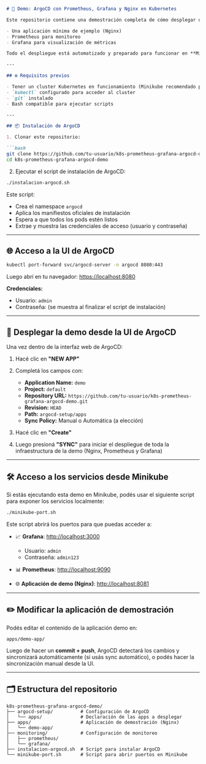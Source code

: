 ```markdown
# 🚀 Demo: ArgoCD con Prometheus, Grafana y Nginx en Kubernetes

Este repositorio contiene una demostración completa de cómo desplegar una infraestructura básica con ArgoCD, incluyendo:

- Una aplicación mínima de ejemplo (Nginx)
- Prometheus para monitoreo
- Grafana para visualización de métricas

Todo el despliegue está automatizado y preparado para funcionar en **Minikube**, aunque también puede utilizarse en cualquier cluster Kubernetes.

---

## ⚙️ Requisitos previos

- Tener un cluster Kubernetes en funcionamiento (Minikube recomendado para pruebas)
- `kubectl` configurado para acceder al cluster
- `git` instalado
- Bash compatible para ejecutar scripts

---

## 📦 Instalación de ArgoCD

1. Clonar este repositorio:

```bash
git clone https://github.com/tu-usuario/k8s-prometheus-grafana-argocd-demo.git
cd k8s-prometheus-grafana-argocd-demo
```

2. Ejecutar el script de instalación de ArgoCD:

```bash
./instalacion-argocd.sh
```

Este script:
- Crea el namespace `argocd`
- Aplica los manifiestos oficiales de instalación
- Espera a que todos los pods estén listos
- Extrae y muestra las credenciales de acceso (usuario y contraseña)

---

## 🌐 Acceso a la UI de ArgoCD

```bash
kubectl port-forward svc/argocd-server -n argocd 8080:443
```

Luego abrí en tu navegador: [https://localhost:8080](https://localhost:8080)

**Credenciales:**
- Usuario: `admin`
- Contraseña: (se muestra al finalizar el script de instalación)

---

## 🚀 Desplegar la demo desde la UI de ArgoCD

Una vez dentro de la interfaz web de ArgoCD:

1. Hacé clic en **"NEW APP"**
2. Completá los campos con:

   - **Application Name:** `demo`
   - **Project:** `default`
   - **Repository URL:** `https://github.com/tu-usuario/k8s-prometheus-grafana-argocd-demo.git`
   - **Revision:** `HEAD`
   - **Path:** `argocd-setup/apps`
   - **Sync Policy:** Manual o Automática (a elección)

3. Hacé clic en **"Create"**
4. Luego presioná **"SYNC"** para iniciar el despliegue de toda la infraestructura de la demo (Nginx, Prometheus y Grafana)

---

## 🛠️ Acceso a los servicios desde Minikube

Si estás ejecutando esta demo en Minikube, podés usar el siguiente script para exponer los servicios localmente:

```bash
./minikube-port.sh
```

Este script abrirá los puertos para que puedas acceder a:

- 📈 **Grafana**: [http://localhost:3000](http://localhost:3000)  
  - Usuario: `admin`
  - Contraseña: `admin123`

- 📊 **Prometheus**: [http://localhost:9090](http://localhost:9090)

- 🌐 **Aplicación de demo (Nginx)**: [http://localhost:8081](http://localhost:8081)

---

## ✏️ Modificar la aplicación de demostración

Podés editar el contenido de la aplicación demo en:

```
apps/demo-app/
```

Luego de hacer un **commit + push**, ArgoCD detectará los cambios y sincronizará automáticamente (si usás sync automático), o podés hacer la sincronización manual desde la UI.

---

## 🗂️ Estructura del repositorio

```
k8s-prometheus-grafana-argocd-demo/
├── argocd-setup/          # Configuración de ArgoCD
│   └── apps/              # Declaración de las apps a desplegar
├── apps/                  # Aplicación de demostración (Nginx)
│   └── demo-app/
├── monitoring/            # Configuración de monitoreo
│   ├── prometheus/
│   └── grafana/
├── instalacion-argocd.sh  # Script para instalar ArgoCD
└── minikube-port.sh       # Script para abrir puertos en Minikube
```


